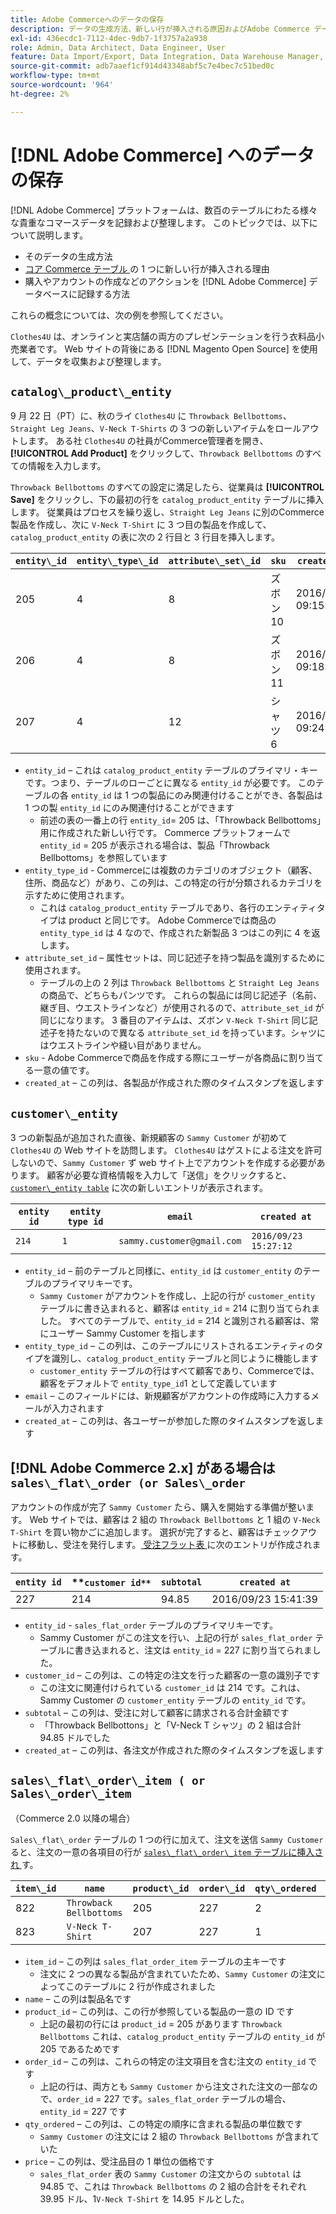 ```yaml
---
title: Adobe Commerceへのデータの保存
description: データの生成方法、新しい行が挿入される原因およびAdobe Commerce データベースにアクションが記録される方法について説明します。
exl-id: 436ecdc1-7112-4dec-9db7-1f3757a2a938
role: Admin, Data Architect, Data Engineer, User
feature: Data Import/Export, Data Integration, Data Warehouse Manager, Commerce Tables
source-git-commit: adb7aaef1cf914d43348abf5c7e4bec7c51bed0c
workflow-type: tm+mt
source-wordcount: '964'
ht-degree: 2%

---
```


# [!DNL Adobe Commerce] へのデータの保存

[!DNL Adobe Commerce] プラットフォームは、数百のテーブルにわたる様々な貴重なコマースデータを記録および整理します。 このトピックでは、以下について説明します。

* そのデータの生成方法
* [ コア Commerce テーブル ](../data-warehouse-mgr/common-mage-tables.md) の 1 つに新しい行が挿入される理由
* 購入やアカウントの作成などのアクションを [!DNL Adobe Commerce] データベースに記録する方法

これらの概念については、次の例を参照してください。

`Clothes4U` は、オンラインと実店舗の両方のプレゼンテーションを行う衣料品小売業者です。 Web サイトの背後にある [!DNL Magento Open Source] を使用して、データを収集および整理します。

## `catalog\_product\_entity`

9 月 22 日（PT）に、秋のライ `Clothes4U` に `Throwback Bellbottoms`、`Straight Leg Jeans`、`V-Neck T-Shirts` の 3 つの新しいアイテムをロールアウトします。 ある社 `Clothes4U` の社員がCommerce管理者を開き、**[!UICONTROL Add Product]** をクリックして、`Throwback Bellbottoms` のすべての情報を入力します。

`Throwback Bellbottoms` のすべての設定に満足したら、従業員は **[!UICONTROL Save]** をクリックし、下の最初の行を `catalog_product_entity` テーブルに挿入します。 従業員はプロセスを繰り返し、`Straight Leg Jeans` に別のCommerce製品を作成し、次に `V-Neck T-Shirt` に 3 つ目の製品を作成して、`catalog_product_entity` の表に次の 2 行目と 3 行目を挿入します。

| **`entity\_id`** | **`entity\_type\_id`** | **`attribute\_set\_id`** | **`sku`** | **`created\_at`** |
|---|---|---|---|---|
| 205 | 4 | 8 | ズボン 10 | 2016/09/22 09:15:43 |
| 206 | 4 | 8 | ズボン 11 | 2016/09/22 09:18:17 |
| 207 | 4 | 12 | シャツ 6 | 2016/09/22 09:24:02 |

* `entity_id` – これは `catalog_product_entity` テーブルのプライマリ・キーです。つまり、テーブルのローごとに異なる `entity_id` が必要です。 このテーブルの各 `entity_id` は 1 つの製品にのみ関連付けることができ、各製品は 1 つの製 `entity_id` にのみ関連付けることができます
   * 前述の表の一番上の行 `entity_id`= 205 は、「Throwback Bellbottoms」用に作成された新しい行です。 Commerce プラットフォームで `entity_id` = 205 が表示される場合は、製品「Throwback Bellbottoms」を参照しています
* `entity_type_id` - Commerceには複数のカテゴリのオブジェクト（顧客、住所、商品など）があり、この列は、この特定の行が分類されるカテゴリを示すために使用されます。
   * これは `catalog_product_entity` テーブルであり、各行のエンティティタイプは product と同じです。 Adobe Commerceでは商品の `entity_type_id` は 4 なので、作成された新製品 3 つはこの列に 4 を返します。
* `attribute_set_id` – 属性セットは、同じ記述子を持つ製品を識別するために使用されます。
   * テーブルの上の 2 列は `Throwback Bellbottoms` と `Straight Leg Jeans` の商品で、どちらもパンツです。 これらの製品には同じ記述子（名前、継ぎ目、ウエストラインなど）が使用されるので、`attribute_set_id` が同じになります。 3 番目のアイテムは、ズボン `V-Neck T-Shirt` 同じ記述子を持たないので異なる `attribute_set_id` を持っています。シャツにはウエストラインや縫い目がありません。
* `sku` - Adobe Commerceで商品を作成する際にユーザーが各商品に割り当てる一意の値です。
* `created_at` – この列は、各製品が作成された際のタイムスタンプを返します

## `customer\_entity`

3 つの新製品が追加された直後、新規顧客の `Sammy Customer` が初めて `Clothes4U` の Web サイトを訪問します。 `Clothes4U` はゲストによる注文を許可しないので、`Sammy Customer` ず web サイト上でアカウントを作成する必要があります。 顧客が必要な資格情報を入力して「送信」をクリックすると、[`customer\_entity table`](../data-warehouse-mgr/cust-ent-table.md) に次の新しいエントリが表示されます。

| **`entity id`** | **`entity type id`** | **`email`** | **`created at`** |
|---|---|---|---|
| `214` | `1` | `sammy.customer@gmail.com` | `2016/09/23 15:27:12` |

* `entity_id` – 前のテーブルと同様に、`entity_id` は `customer_entity` のテーブルのプライマリキーです。
   * `Sammy Customer` がアカウントを作成し、上記の行が `customer_entity` テーブルに書き込まれると、顧客は `entity_id` = 214 に割り当てられました。 すべてのテーブルで、`entity_id` = 214 と識別される顧客は、常にユーザー Sammy Customer を指します
* `entity_type_id` – この列は、このテーブルにリストされるエンティティのタイプを識別し、`catalog_product_entity` テーブルと同じように機能します
   * `customer_entity` テーブルの行はすべて顧客であり、Commerceでは、顧客をデフォルトで `entity_type_id`1 として定義しています
* `email` – このフィールドには、新規顧客がアカウントの作成時に入力するメールが入力されます
* `created_at` – この列は、各ユーザーが参加した際のタイムスタンプを返します

## [!DNL Adobe Commerce 2.x] がある場合は `sales\_flat\_order (or Sales\_order`

アカウントの作成が完了 `Sammy Customer` たら、購入を開始する準備が整います。 Web サイトでは、顧客は 2 組の `Throwback Bellbottoms` と 1 組の `V-Neck T-Shirt` を買い物かごに追加します。 選択が完了すると、顧客はチェックアウトに移動し、受注を発行します。[ 受注フラット表 ](../data-warehouse-mgr/sales-flat-order-table.md) に次のエントリが作成されます。

| **`entity id`** | **`customer id**` | **`subtotal`** | **`created at`** |
|---|---|---|---|
| 227 | 214 | 94.85 | 2016/09/23 15:41:39 |

* `entity_id` - `sales_flat_order` テーブルのプライマリキーです。
   * Sammy Customer がこの注文を行い、上記の行が `sales_flat_order` テーブルに書き込まれると、注文は `entity_id` = 227 に割り当てられました。
* `customer_id` – この列は、この特定の注文を行った顧客の一意の識別子です
   * この注文に関連付けられている `customer_id` は 214 です。これは、Sammy Customer の `customer_entity` テーブルの `entity_id` です。
* `subtotal` – この列は、受注に対して顧客に請求される合計金額です
   * 「Throwback Bellbottons」と「V-Neck T シャツ」の 2 組は合計 94.85 ドルでした
* `created_at` – この列は、各注文が作成された際のタイムスタンプを返します

## `sales\_flat\_order\_item ( or Sales\_order\_item`

（Commerce 2.0 以降の場合）

`Sales\_flat\_order` テーブルの 1 つの行に加えて、注文を送信 `Sammy Customer` ると、注文の一意の各項目の行が [`sales\_flat\_order\_item` テーブルに挿入され ](../data-warehouse-mgr/sales-flat-order-item-table.md) す。

| **`item\_id`** | **`name`** | **`product\_id`** | **`order\_id`** | **`qty\_ordered`** | **`price`** |
|---|---|---|---|---|---|
| 822 | `Throwback Bellbottoms` | 205 | 227 | 2 | 39.95 |
| 823 | `V-Neck T-Shirt` | 207 | 227 | 1 | 14.95 |

* `item_id` – この列は `sales_flat_order_item` テーブルの主キーです
   * 注文に 2 つの異なる製品が含まれていたため、`Sammy Customer` の注文によってこのテーブルに 2 行が作成されました
* `name` – この列は製品名です
* `product_id` – この列は、この行が参照している製品の一意の ID です
   * 上記の最初の行には `product_id` = 205 があります `Throwback Bellbottoms` これは、`catalog_product_entity` テーブルの `entity_id` が 205 であるためです
* `order_id` – この列は、これらの特定の注文項目を含む注文の `entity_id` です
   * 上記の行は、両方とも `Sammy Customer` から注文された注文の一部なので、`order_id` = 227 です。`sales_flat_order` テーブルの場合、`entity_id` = 227 です
* `qty_ordered` – この列は、この特定の順序に含まれる製品の単位数です
   * `Sammy Customer` の注文には 2 組の `Throwback Bellbottoms` が含まれていた
* `price` – この列は、受注品目の 1 単位の価格です
   * `sales_flat_order` 表の `Sammy Customer` の注文からの `subtotal` は 94.85 で、これは `Throwback Bellbottoms` の 2 組の合計をそれぞれ 39.95 ドル、1`V-Neck T-Shirt` を 14.95 ドルとした。
